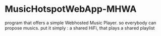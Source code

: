 # MusicHotspotWebApp-MHWA
program that offers a simple Webhosted Music Player. so everybody can propose musics.
put it simply : a shared HiFi, that plays a shared playlist
